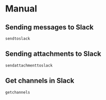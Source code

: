 # Manual

## Sending messages to Slack
```@docs
sendtoslack
```

## Sending attachments to Slack
```@docs
sendattachmenttoslack
```

## Get channels in Slack
```@docs
getchannels
```